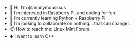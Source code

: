 - 👋 Hi, I’m @anonymousssus 
- 👀 I’m interested in Raspberry Pi, and coding for fun.
- 🌱 I’m currently learning Python + Raspberry Pi
- 💞️ I’m looking to collaborate on nothing... that can change!.
- 📫 How to reach me: Linux Mint Forum.
- ➕ I want to learn C++
